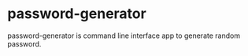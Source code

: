 # password-generator
password-generator is command line interface app to generate random password. 
